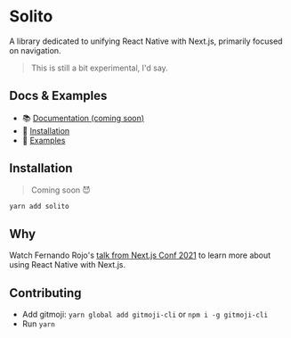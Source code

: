 # Solito

A library dedicated to unifying React Native with Next.js, primarily focused on navigation.

> This is still a bit experimental, I'd say.

## Docs & Examples

- 📚 [Documentation (coming soon)](#)
- 🦄 [Installation](#Installation)
- 🐬 [Examples](#)

## Installation

> Coming soon 😈

```sh
yarn add solito
```

## Why

Watch Fernando Rojo's [talk from Next.js Conf 2021](https://www.youtube.com/watch?v=0lnbdRweJtA) to learn more about using React Native with Next.js.

## Contributing

- Add gitmoji: `yarn global add gitmoji-cli` or `npm i -g gitmoji-cli`
- Run `yarn`
